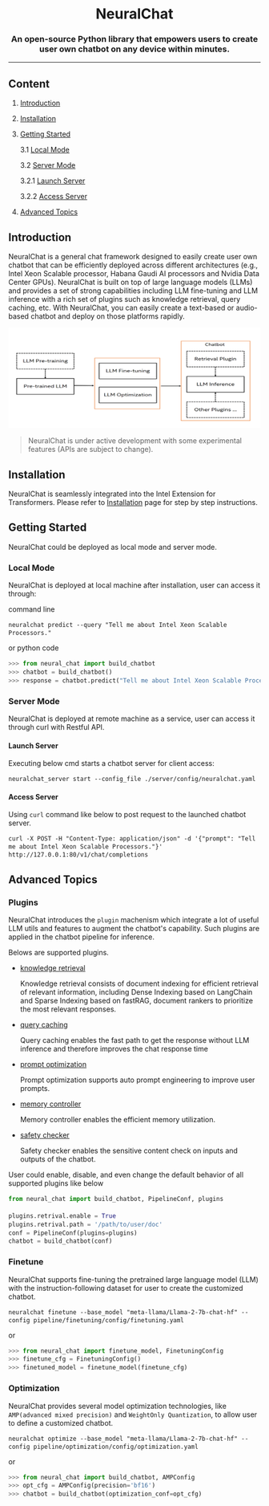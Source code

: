 <div align="center">

NeuralChat
===========================
<h3> An open-source Python library that empowers users to create user own chatbot on any device within minutes.</h3>

---
<div align="left">

## Content

1. [Introduction](#introduction)

2. [Installation](#installation)

3. [Getting Started](#getting-started)

    3.1 [Local Mode](#local-mode)

    3.2 [Server Mode](#server-mode)

    3.2.1 [Launch Server](#launch-server)

    3.2.2 [Access Server](#access-server)

4. [Advanced Topics](#advanced-topics)

## Introduction

NeuralChat is a general chat framework designed to easily create user own chatbot that can be efficiently deployed across different architectures (e.g., Intel Xeon Scalable processor, Habana Gaudi AI processors and Nvidia Data Center GPUs). NeuralChat is built on top of large language models (LLMs) and provides a set of strong capabilities including LLM fine-tuning and LLM inference with a rich set of plugins such as knowledge retrieval, query caching, etc. With NeuralChat, you can easily create a text-based or audio-based chatbot and deploy on those platforms rapidly.

<a target="_blank" href="./assets/pictures/neuralchat.png">
<p align="center">
  <img src="./assets/pictures/neuralchat.png" alt="NeuralChat" width=600 height=200>
</p>
</a>

> NeuralChat is under active development with some experimental features (APIs are subject to change).

## Installation

NeuralChat is seamlessly integrated into the Intel Extension for Transformers. Please refer to [Installation](../docs/installation.md) page for step by step instructions.

## Getting Started

NeuralChat could be deployed as local mode and server mode.

### Local Mode

NeuralChat is deployed at local machine after installation, user can access it through:

command line

```shell
neuralchat predict --query "Tell me about Intel Xeon Scalable Processors."
```

or python code

```python
>>> from neural_chat import build_chatbot
>>> chatbot = build_chatbot()
>>> response = chatbot.predict("Tell me about Intel Xeon Scalable Processors.")
```

### Server Mode

NeuralChat is deployed at remote machine as a service, user can access it through curl with Restful API.

#### Launch Server

Executing below cmd starts a chatbot server for client access:

```shell
neuralchat_server start --config_file ./server/config/neuralchat.yaml
```

#### Access Server

Using `curl` command like below to post request to the launched chatbot server.

```shell
curl -X POST -H "Content-Type: application/json" -d '{"prompt": "Tell me about Intel Xeon Scalable Processors."}' http://127.0.0.1:80/v1/chat/completions
```

## Advanced Topics

### Plugins

NeuralChat introduces the `plugin` machenism which integrate a lot of useful LLM utils and features to augment the chatbot's capability. Such plugins are applied in the chatbot pipeline for inference.

Belows are supported plugins.

- [knowledge retrieval](./pipeline/plugins/retrievers/)

    Knowledge retrieval consists of document indexing for efficient retrieval of relevant information, including Dense Indexing based on LangChain and Sparse Indexing based on fastRAG, document rankers to prioritize the most relevant responses.

- [query caching](./pipeline/plugins/caching/)

    Query caching enables the fast path to get the response without LLM inference and therefore improves the chat response time

- [prompt optimization](./pipeline/plugins/prompts/)

    Prompt optimization supports auto prompt engineering to improve user prompts.

- [memory controller](./pipeline/plugins/memory/)

    Memory controller enables the efficient memory utilization.

- [safety checker](./pipeline/plugins/security/)

    Safety checker enables the sensitive content check on inputs and outputs of the chatbot.

User could enable, disable, and even change the default behavior of all supported plugins like below

```python
from neural_chat import build_chatbot, PipelineConf, plugins

plugins.retrival.enable = True
plugins.retrival.path = '/path/to/user/doc'
conf = PipelineConf(plugins=plugins)
chatbot = build_chatbot(conf)

```

### Finetune

NeuralChat supports fine-tuning the pretrained large language model (LLM) with the instruction-following dataset for user to create the customized chatbot.

```shell
neuralchat finetune --base_model "meta-llama/Llama-2-7b-chat-hf" --config pipeline/finetuning/config/finetuning.yaml
```

or

```python
>>> from neural_chat import finetune_model, FinetuningConfig
>>> finetune_cfg = FinetuningConfig()
>>> finetuned_model = finetune_model(finetune_cfg)
```

### Optimization

NeuralChat provides several model optimization technologies, like `AMP(advanced mixed precision)` and `WeightOnly Quantization`, to allow user to define a customized chatbot.

```shell
neuralchat optimize --base_model "meta-llama/Llama-2-7b-chat-hf" --config pipeline/optimization/config/optimization.yaml
```

or

```python
>>> from neural_chat import build_chatbot, AMPConfig
>>> opt_cfg = AMPConfig(precision='bf16')
>>> chatbot = build_chatbot(optimization_conf=opt_cfg)
```

